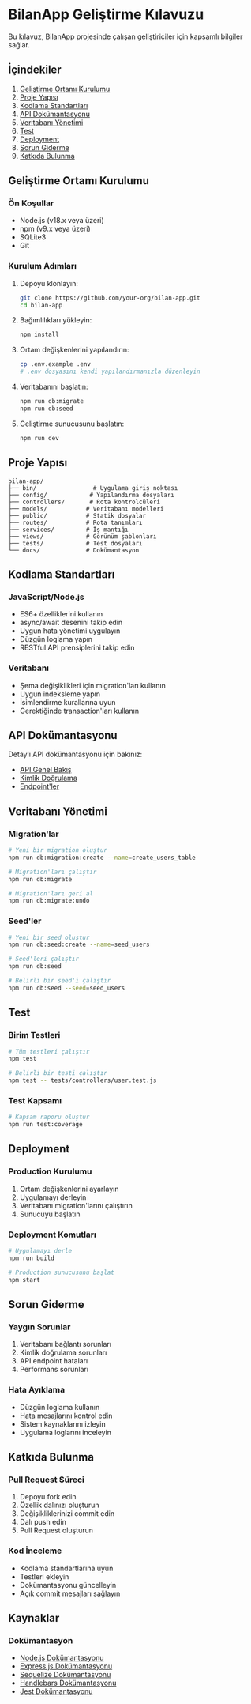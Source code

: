 # BilanApp Geliştirme Kılavuzu

Bu kılavuz, BilanApp projesinde çalışan geliştiriciler için kapsamlı bilgiler sağlar.

## İçindekiler
1. [Geliştirme Ortamı Kurulumu](#geliştirme-ortamı-kurulumu)
2. [Proje Yapısı](#proje-yapısı)
3. [Kodlama Standartları](#kodlama-standartları)
4. [API Dokümantasyonu](#api-dokümantasyonu)
5. [Veritabanı Yönetimi](#veritabanı-yönetimi)
6. [Test](#test)
7. [Deployment](#deployment)
8. [Sorun Giderme](#sorun-giderme)
9. [Katkıda Bulunma](#katkıda-bulunma)

## Geliştirme Ortamı Kurulumu

### Ön Koşullar
- Node.js (v18.x veya üzeri)
- npm (v9.x veya üzeri)
- SQLite3
- Git

### Kurulum Adımları
1. Depoyu klonlayın:
   ```bash
   git clone https://github.com/your-org/bilan-app.git
   cd bilan-app
   ```

2. Bağımlılıkları yükleyin:
   ```bash
   npm install
   ```

3. Ortam değişkenlerini yapılandırın:
   ```bash
   cp .env.example .env
   # .env dosyasını kendi yapılandırmanızla düzenleyin
   ```

4. Veritabanını başlatın:
   ```bash
   npm run db:migrate
   npm run db:seed
   ```

5. Geliştirme sunucusunu başlatın:
   ```bash
   npm run dev
   ```

## Proje Yapısı

```
bilan-app/
├── bin/                # Uygulama giriş noktası
├── config/            # Yapılandırma dosyaları
├── controllers/       # Rota kontrolcüleri
├── models/           # Veritabanı modelleri
├── public/           # Statik dosyalar
├── routes/           # Rota tanımları
├── services/         # İş mantığı
├── views/            # Görünüm şablonları
├── tests/            # Test dosyaları
└── docs/             # Dokümantasyon
```

## Kodlama Standartları

### JavaScript/Node.js
- ES6+ özelliklerini kullanın
- async/await desenini takip edin
- Uygun hata yönetimi uygulayın
- Düzgün loglama yapın
- RESTful API prensiplerini takip edin

### Veritabanı
- Şema değişiklikleri için migration'ları kullanın
- Uygun indeksleme yapın
- İsimlendirme kurallarına uyun
- Gerektiğinde transaction'ları kullanın

## API Dokümantasyonu

Detaylı API dokümantasyonu için bakınız:
- [API Genel Bakış](api/api.md)
- [Kimlik Doğrulama](api/authentication.md)
- [Endpoint'ler](api/endpoints.md)

## Veritabanı Yönetimi

### Migration'lar
```bash
# Yeni bir migration oluştur
npm run db:migration:create --name=create_users_table

# Migration'ları çalıştır
npm run db:migrate

# Migration'ları geri al
npm run db:migrate:undo
```

### Seed'ler
```bash
# Yeni bir seed oluştur
npm run db:seed:create --name=seed_users

# Seed'leri çalıştır
npm run db:seed

# Belirli bir seed'i çalıştır
npm run db:seed --seed=seed_users
```

## Test

### Birim Testleri
```bash
# Tüm testleri çalıştır
npm test

# Belirli bir testi çalıştır
npm test -- tests/controllers/user.test.js
```

### Test Kapsamı
```bash
# Kapsam raporu oluştur
npm run test:coverage
```

## Deployment

### Production Kurulumu
1. Ortam değişkenlerini ayarlayın
2. Uygulamayı derleyin
3. Veritabanı migration'larını çalıştırın
4. Sunucuyu başlatın

### Deployment Komutları
```bash
# Uygulamayı derle
npm run build

# Production sunucusunu başlat
npm start
```

## Sorun Giderme

### Yaygın Sorunlar
1. Veritabanı bağlantı sorunları
2. Kimlik doğrulama sorunları
3. API endpoint hataları
4. Performans sorunları

### Hata Ayıklama
- Düzgün loglama kullanın
- Hata mesajlarını kontrol edin
- Sistem kaynaklarını izleyin
- Uygulama loglarını inceleyin

## Katkıda Bulunma

### Pull Request Süreci
1. Depoyu fork edin
2. Özellik dalınızı oluşturun
3. Değişikliklerinizi commit edin
4. Dalı push edin
5. Pull Request oluşturun

### Kod İnceleme
- Kodlama standartlarına uyun
- Testleri ekleyin
- Dokümantasyonu güncelleyin
- Açık commit mesajları sağlayın

## Kaynaklar

### Dokümantasyon
- [Node.js Dokümantasyonu](https://nodejs.org/en/docs/)
- [Express.js Dokümantasyonu](https://expressjs.com/)
- [Sequelize Dokümantasyonu](https://sequelize.org/)
- [Handlebars Dokümantasyonu](https://handlebarsjs.com/)
- [Jest Dokümantasyonu](https://jestjs.io/) 